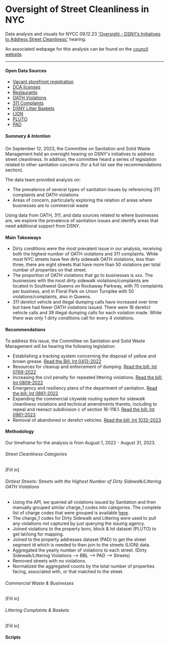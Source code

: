 # Oversight of Street Cleanliness in NYC
Data analysis and visuals for NYCC 09.12.23 ['Oversight - DSNY’s Initiatives to Address Street Cleanliness'](https://legistar.council.nyc.gov/MeetingDetail.aspx?ID=1115076&GUID=2C89CBEC-AC94-4A45-8EFB-18543811A283&Options=info|&Search=) hearing.

An associated webpage for this analysis can be found on the [council website](https://council.nyc.gov/data/clean-streets/). 

***  

#### Open Data Sources 
- [Vacant storefront registration](https://data.cityofnewyork.us/City-Government/Storefronts-Reported-Vacant-or-Not/92iy-9c3n)
- [DCA licenses](https://nycopendata.socrata.com/Business/Legally-Operating-Businesses/w7w3-xahh/data)
- [Restaurants](https://data.cityofnewyork.us/Health/DOHMH-New-York-City-Restaurant-Inspection-Results/43nn-pn8j)
- [OATH Violations](https://data.cityofnewyork.us/City-Government/OATH-Hearings-Division-Case-Status/jz4z-kudi)
- [311 Complaints](https://data.cityofnewyork.us/Social-Services/311-Service-Requests-from-2010-to-Present/erm2-nwe9)
- [DSNY Litter Baskets](https://data.cityofnewyork.us/dataset/DSNY-Litter-Basket-Inventory/8znf-7b2c)
- [LION](https://data.cityofnewyork.us/City-Government/LION/2v4z-66xt)
- [PLUTO](https://data.cityofnewyork.us/City-Government/Primary-Land-Use-Tax-Lot-Output-PLUTO-/64uk-42ks)
- [PAD](https://data.cityofnewyork.us/City-Government/Property-Address-Directory/bc8t-ecyu)


##### Summary & Intention
On September 12, 2023, the Committee on Sanitation and Solid Waste Management held an oversight hearing on DSNY's initiatives to address street cleanliness. In addition, the committee heard a series of legislation related to other sanitation concerns (for a full list see the recommendations section).

The data team provided analysis on: 
- The prevalence of several types of sanitation issues by referencing 311 complaints and OATH violations
- Areas of concern, particularly exploring the relation of areas where businesses are to commercial waste

Using data from OATH, 311, and data sources related to where businesses are, we explore the prevalence of sanitation issues and identify areas that need additional support from DSNY. 

#### Main Takeaways
- Dirty conditions were the most prevalent issue in our analysis, receiving both the highest number of OATH violations and 311 complaints. While most NYC streets have few dirty sidewalk OATH violations, less than three, there are eight streets that have more than 50 violations per total number of properties on that street.
- The proportion of OATH violations that go to businesses is xxx. The businesses with the most dirty sidewalk violations/complaints are located in Southwest Queens on Rockaway Parkway, with 70 complaints per business, and in Floral Park on Union Turnpike with 50 violations/complaints, also in Queens.
- 311 derelict vehicle and illegal dumping calls have increased over time but have had fewer OATH violations issued. There were 18 derelict vehicle calls and 39 illegal dumping calls for each violation made. While there was only 1 dirty conditions call for every 4 violations.


#### Recommendations
To address this issue, the Committee on Sanitation and Solid Waste Management will be hearing the following legislation:
- Establishing a tracking system concerning the disposal of yellow and brown grease. [Read the Bill: Int 0413-2022](https://nyc.legistar.com/LegislationDetail.aspx?ID=5656541&GUID=E8BCC947-F3D2-4531-B70F-3AFA5F5AAC0F&G=2FD004F1-D85B-4588-A648-0A736C77D6E3&Options=&Search=)
- Resources for cleanup and enforcement of dumping. [Read the bill: Int 0769-2022](https://nyc.legistar.com/LegislationDetail.aspx?ID=5871072&GUID=B4BF735F-D099-4EB9-9BC8-7AC25A892E10&G=2FD004F1-D85B-4588-A648-0A736C77D6E3&Options=&Search=)
- Increasing the civil penalty for repeated littering violations. [Read the bill: Int 0809-2022](https://nyc.legistar.com/LegislationDetail.aspx?ID=5898982&GUID=30CA2CAA-418D-4785-8BEC-D6BE2A681D51&G=2FD004F1-D85B-4588-A648-0A736C77D6E3&Options=&Search=)
- Emergency and resiliency plans of the department of sanitation. [Read the bill: Int 0861-2022](https://nyc.legistar.com/LegislationDetail.aspx?ID=5971622&GUID=DE19832C-5B9E-423A-9FF6-F8C884928D6F&G=2FD004F1-D85B-4588-A648-0A736C77D6E3&Options=&Search=)
- Expanding the commercial citywide routing system for sidewalk cleanliness violations and technical amendments thereto, including to repeal and reenact subdivision c of section 16-118.1. [Read the bill: Int 0981-2023](https://nyc.legistar.com/LegislationDetail.aspx?ID=6165363&GUID=7DF17D92-232A-4E2D-8D8A-E5E9A0643B3E&G=2FD004F1-D85B-4588-A648-0A736C77D6E3&Options=&Search=)
- Removal of abandoned or derelict vehicles. [Read the bill: Int 1032-2023](https://nyc.legistar.com/LegislationDetail.aspx?ID=6202973&GUID=F6F6C2DF-857C-4815-9605-42A165DF4BFD&G=2FD004F1-D85B-4588-A648-0A736C77D6E3&Options=&Search=)

#### Methodology 
Our timeframe for the analysis is from August 1, 2022 - August 31, 2023.

###### Street Cleanliness Categories
[Fill in]

###### Dirtiest Streets: Streets with the Highest Number of Dirty Sidewalk/Littering OATH Violations
- Using the API, we queried all violations issued by Sanitation and then manually grouped similar charge_1 codes into categories. The complete list of charge codes that were grouped is available [here](https://github.com/NewYorkCityCouncil/street_cleanliness_sept23/blob/main/data/output/oath_codes/oath_charges_grouped.csv).
- The charge_1 codes for Dirty Sidewalk and Littering were used to pull any violations not captured by just querying the issuing agency.
- Joined violations to the property boro, block & lot dataset (PLUTO) to get lat/long for mapping.
- Joined to the property addresses dataset (PAD) to get the street segment id which is needed to then join to the streets (LION) data.
- Aggregated the yearly number of violations to each street. (Dirty Sidewalk/Littering Violations --> BBL --> PAD --> Streets)
- Removed streets with no violations.
- Normalized the aggregated counts by the total number of properties facing, associated with, or that matched to the street.
  
###### Commercial Waste & Businesses
[Fill in]

###### Littering Complaints & Baskets
[Fill in]
#### Scripts
